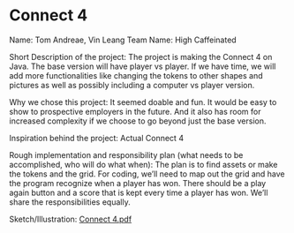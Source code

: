 # Connect 4

Name: Tom Andreae, Vin Leang
Team Name: High Caffeinated

Short Description of the project:
The project is making the Connect 4 on Java. The base version will have player vs player. If we have time, we will add more functionalities like changing the tokens to other shapes and pictures as well as possibly including a computer vs player version.

Why we chose this project:
It seemed doable and fun. It would be easy to show to prospective employers in the future. And it also has room for increased complexity if we choose to go beyond just the base version.

Inspiration behind the project:
Actual Connect 4

Rough implementation and responsibility plan (what needs to be accomplished, who will do what when):
The plan is to find assets or make the tokens and the grid. For coding, we’ll need to map out the grid and have the program recognize when a player has won. There should be a play again button and a score that is kept every time a player has won. We’ll share the responsibilities equally.


Sketch/Illustration:
[Connect 4.pdf](https://github.com/mac-comp127-s24-alhashim/project-tom_vin_project/files/14948191/Connect.4.pdf)

